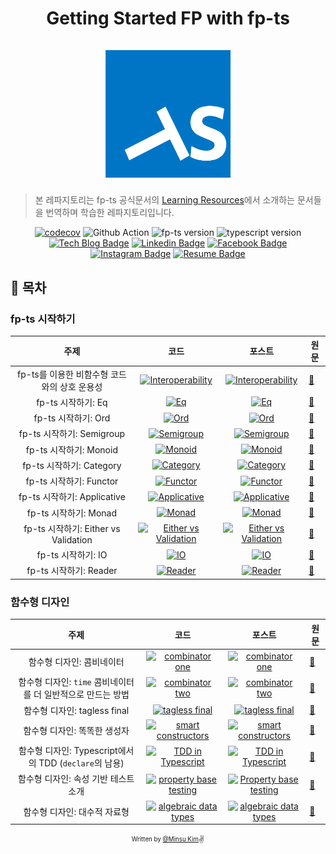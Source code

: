 <h1 align="center">
  <div>Getting Started FP with fp-ts</div><br>
  <img src="logo.png" alt="fp-ts" width="200">
</h1>

> 본 레파지토리는 fp-ts 공식문서의 [Learning Resources](https://gcanti.github.io/fp-ts/learning-resources/)에서 소개하는 문서들을 번역하며 학습한 레파지토리입니다.

<div align="center">

[![codecov](https://codecov.io/gh/alstn2468/getting-started-fp-ts/branch/main/graph/badge.svg?token=U2GY97UZMH)](https://codecov.io/gh/alstn2468/getting-started-fp-ts) ![Github Action](https://github.com/alstn2468/getting-started-fp-ts/actions/workflows/action.yml/badge.svg) ![fp-ts version](https://img.shields.io/github/package-json/dependency-version/alstn2468/getting-started-fp-ts/dev/fp-ts) ![typescript version](https://img.shields.io/github/package-json/dependency-version/alstn2468/getting-started-fp-ts/dev/typescript)<br>
[![Tech Blog Badge](http://img.shields.io/badge/-Tech%20blog-000000?style=flat-square&logo=github&link=https://alstn2468.github.io/)](https://alstn2468.github.io/) [![Linkedin Badge](https://img.shields.io/badge/-LinkedIn-blue?style=flat-square&logo=Linkedin&logoColor=white&link=https://www.linkedin.com/in/minsu-kim-336289160/)](https://www.linkedin.com/in/minsu-kim-336289160/) [![Facebook Badge](https://img.shields.io/badge/Facebook-1877f2?style=flat-square&logo=facebook&logoColor=white&link=https://www.facebook.com/alstn2468)](https://www.facebook.com/alstn2468) [![Instagram Badge](https://img.shields.io/badge/Instagram-ff69b4?style=flat-square&logo=instagram&logoColor=white&link=https://www.instagram.com/minsu._.0102/)](https://www.instagram.com/minsu._.0102/) [![Resume Badge](https://img.shields.io/badge/Resume-663399?style=flat-square&logo=gatsby&logoColor=white&link=https://alstn2468.github.io/Gatsby_Resume/)](https://alstn2468.github.io/Gatsby_Resume/)

</div>

## 📘 목차

### fp-ts 시작하기

|                     주제                     |                                                                               코드                                                                               |                                                                                           포스트                                                                                            | 원문                                                                                       |
| :------------------------------------------: | :--------------------------------------------------------------------------------------------------------------------------------------------------------------: | :-----------------------------------------------------------------------------------------------------------------------------------------------------------------------------------------: | ------------------------------------------------------------------------------------------ |
| fp-ts를 이용한 비함수형 코드와의 상호 운용성 |     [![Interoperability](https://img.shields.io/badge/CODE%20LINK-white?style=flat-square&logo=typescript)](./src/getting_started_series/0_interoperability)     |   [![Interoperability](https://img.shields.io/badge/BLOG%20POST%20LINK-663399?style=flat-square&logo=gatsby&logoColor=white)](https://alstn2468.github.io/TypeScript/2021-04-21-fp-ts-0/)   | [:link:](https://dev.to/gcanti/interoperability-with-non-functional-code-using-fp-ts-432e) |
|              fp-ts 시작하기: Eq              |                   [![Eq](https://img.shields.io/badge/CODE%20LINK-white?style=flat-square&logo=typescript)](./src/getting_started_series/1_eq)                   |          [![Eq](https://img.shields.io/badge/BLOG%20POST%20LINK-663399?style=flat-square&logo=gatsby&logoColor=white)](https://alstn2468.github.io/TypeScript/2021-04-24-fp-ts-1/)          | [:link:](https://dev.to/gcanti/getting-started-with-fp-ts-setoid-39f3)                     |
|             fp-ts 시작하기: Ord              |                  [![Ord](https://img.shields.io/badge/CODE%20LINK-white?style=flat-square&logo=typescript)](./src/getting_started_series/2_ord)                  |         [![Ord](https://img.shields.io/badge/BLOG%20POST%20LINK-663399?style=flat-square&logo=gatsby&logoColor=white)](https://alstn2468.github.io/TypeScript/2021-04-25-fp-ts-2/)          | [:link:](https://dev.to/gcanti/getting-started-with-fp-ts-ord-5f1e)                        |
|          fp-ts 시작하기: Semigroup           |            [![Semigroup](https://img.shields.io/badge/CODE%20LINK-white?style=flat-square&logo=typescript)](./src/getting_started_series/3_semigroup)            |      [![Semigroup](https://img.shields.io/badge/BLOG%20POST%20LINK-663399?style=flat-square&logo=gatsby&logoColor=white)](https://alstn2468.github.io/TypeScript/2021-04-25-fp-ts-3/)       | [:link:](https://dev.to/gcanti/getting-started-with-fp-ts-semigroup-2mf7)                  |
|            fp-ts 시작하기: Monoid            |               [![Monoid](https://img.shields.io/badge/CODE%20LINK-white?style=flat-square&logo=typescript)](./src/getting_started_series/4_monoid)               |        [![Monoid](https://img.shields.io/badge/BLOG%20POST%20LINK-663399?style=flat-square&logo=gatsby&logoColor=white)](https://alstn2468.github.io/TypeScript/2021-04-29-fp-ts-4/)        | [:link:](https://dev.to/gcanti/getting-started-with-fp-ts-monoid-ja0)                      |
|           fp-ts 시작하기: Category           |             [![Category](https://img.shields.io/badge/CODE%20LINK-white?style=flat-square&logo=typescript)](./src/getting_started_series/5_category)             |       [![Category](https://img.shields.io/badge/BLOG%20POST%20LINK-663399?style=flat-square&logo=gatsby&logoColor=white)](https://alstn2468.github.io/TypeScript/2021-05-01-fp-ts-5/)       | [:link:](https://dev.to/gcanti/getting-started-with-fp-ts-category-4c9a)                   |
|           fp-ts 시작하기: Functor            |              [![Functor](https://img.shields.io/badge/CODE%20LINK-white?style=flat-square&logo=typescript)](./src/getting_started_series/6_functor)              |       [![Functor](https://img.shields.io/badge/BLOG%20POST%20LINK-663399?style=flat-square&logo=gatsby&logoColor=white)](https://alstn2468.github.io/TypeScript/2021-05-02-fp-ts-6/)        | [:link:](https://dev.to/gcanti/getting-started-with-fp-ts-functor-36ek)                    |
|         fp-ts 시작하기: Applicative          |          [![Applicative](https://img.shields.io/badge/CODE%20LINK-white?style=flat-square&logo=typescript)](./src/getting_started_series/7_applicative)          |     [![Applicative](https://img.shields.io/badge/BLOG%20POST%20LINK-663399?style=flat-square&logo=gatsby&logoColor=white)](https://alstn2468.github.io/TypeScript/2021-05-30-fp-ts-7/)      | [:link:](https://dev.to/gcanti/getting-started-with-fp-ts-applicative-1kb3)                |
|            fp-ts 시작하기: Monad             |                [![Monad](https://img.shields.io/badge/CODE%20LINK-white?style=flat-square&logo=typescript)](./src/getting_started_series/8_monad)                |        [![Monad](https://img.shields.io/badge/BLOG%20POST%20LINK-663399?style=flat-square&logo=gatsby&logoColor=white)](https://alstn2468.github.io/TypeScript/2021-06-05-fp-ts-8/)         | [:link:](https://dev.to/gcanti/getting-started-with-fp-ts-monad-6k)                        |
|     fp-ts 시작하기: Either vs Validation     | [![Either vs Validation](https://img.shields.io/badge/CODE%20LINK-white?style=flat-square&logo=typescript)](./src/getting_started_series/9_either_vs_validation) | [![Either vs Validation](https://img.shields.io/badge/BLOG%20POST%20LINK-663399?style=flat-square&logo=gatsby&logoColor=white)](https://alstn2468.github.io/TypeScript/2021-06-12-fp-ts-9/) | [:link:](https://dev.to/gcanti/getting-started-with-fp-ts-either-vs-validation-5eja)       |
|              fp-ts 시작하기: IO              |                  [![IO](https://img.shields.io/badge/CODE%20LINK-white?style=flat-square&logo=typescript)](./src/getting_started_series/10_io)                   |         [![IO](https://img.shields.io/badge/BLOG%20POST%20LINK-663399?style=flat-square&logo=gatsby&logoColor=white)](https://alstn2468.github.io/TypeScript/2021-06-20-fp-ts-10/)          | [:link:](https://dev.to/gcanti/getting-started-with-fp-ts-io-36p6)                         |
|            fp-ts 시작하기: Reader            |              [![Reader](https://img.shields.io/badge/CODE%20LINK-white?style=flat-square&logo=typescript)](./src/getting_started_series/11_reader)               |                                     [![Reader](https://img.shields.io/badge/BLOG%20POST%20LINK-663399?style=flat-square&logo=gatsby&logoColor=white)](https://alstn2468.github.io/TypeScript/2021-07-05-fp-ts-11/)                                     | [:link:](https://dev.to/gcanti/getting-started-with-fp-ts-reader-1ie5)                     |

### 함수형 디자인

|                             주제                             |                                                                                 코드                                                                                  |                                                               포스트                                                               | 원문                                                                                                |
| :----------------------------------------------------------: | :-------------------------------------------------------------------------------------------------------------------------------------------------------------------: | :--------------------------------------------------------------------------------------------------------------------------------: | --------------------------------------------------------------------------------------------------- |
|                  함수형 디자인: 콤비네이터                   |        [![combinator one](https://img.shields.io/badge/CODE%20LINK-white?style=flat-square&logo=typescript)](./src/functional_design_series/1_combinator_one)         |    [![combinator one](https://img.shields.io/badge/BLOG%20POST%20LINK-663399?style=flat-square&logo=gatsby&logoColor=white)](https://alstn2468.github.io/TypeScript/2021-07-12-fp-ts-funtional-design-1/)     | [:link:](https://dev.to/gcanti/functional-design-combinators-14pn)                                  |
| 함수형 디자인: `time` 콤비네이터를 더 일반적으로 만드는 방법 |        [![combinator two](https://img.shields.io/badge/CODE%20LINK-white?style=flat-square&logo=typescript)](./src/functional_design_series/2_combinator_two)         |    [![combinator two](https://img.shields.io/badge/BLOG%20POST%20LINK-663399?style=flat-square&logo=gatsby&logoColor=white)]()     | [:link:](https://dev.to/gcanti/functional-design-how-to-make-the-time-combinator-more-general-3fge) |
|                 함수형 디자인: tagless final                 |         [![tagless final](https://img.shields.io/badge/CODE%20LINK-white?style=flat-square&logo=typescript)](./src/functional_design_series/3_tagless_final)          |     [![tagless final](https://img.shields.io/badge/BLOG%20POST%20LINK-663399?style=flat-square&logo=gatsby&logoColor=white)](https://alstn2468.github.io/TypeScript/2021-07-31-fp-ts-funtional-design-3/)     | [:link:](https://dev.to/gcanti/functional-design-tagless-final-332k)                                |
|                 함수형 디자인: 똑똑한 생성자                 |    [![smart constructors](https://img.shields.io/badge/CODE%20LINK-white?style=flat-square&logo=typescript)](./src/functional_design_series/4_smart_constructors)     |  [![smart constructors](https://img.shields.io/badge/BLOG%20POST%20LINK-663399?style=flat-square&logo=gatsby&logoColor=white)](https://alstn2468.github/io/2021-08-13-fp-ts-funtional-design-4/)   | [:link:](https://dev.to/gcanti/functional-design-smart-constructors-14nb)                           |
|    함수형 디자인: Typescript에서의 TDD (`declare`의 남용)    |     [![TDD in Typescript](https://img.shields.io/badge/CODE%20LINK-white?style=flat-square&logo=typescript)](./src/functional_design_series/5_tdd_in_typescript)      |   [![TDD in Typescript](https://img.shields.io/badge/BLOG%20POST%20LINK-663399?style=flat-square&logo=gatsby&logoColor=white)]()   | [:link:](https://dev.to/gcanti/functional-design-tdd-in-typescript-aka-abusing-declare-59il)        |
|             함수형 디자인: 속성 기반 테스트 소개             | [![property base testing](https://img.shields.io/badge/CODE%20LINK-white?style=flat-square&logo=typescript)](./src/functional_design_series/6_property_based_testing) | [![Property base testing](https://img.shields.io/badge/BLOG%20POST%20LINK-663399?style=flat-square&logo=gatsby&logoColor=white)]() | [:link:](https://dev.to/gcanti/introduction-to-property-based-testing-17nk)                         |
|                 함수형 디자인: 대수적 자료형                 |  [![algebraic data types](https://img.shields.io/badge/CODE%20LINK-white?style=flat-square&logo=typescript)](./src/functional_design_series/7_algebraic_data_types)   | [![algebraic data types](https://img.shields.io/badge/BLOG%20POST%20LINK-663399?style=flat-square&logo=gatsby&logoColor=white)]()  | [:link:](https://dev.to/gcanti/functional-design-algebraic-data-types-36kf)                         |

<div align="center">

<sub><sup>Written by <a href="https://github.com/alstn2468">@Minsu Kim</a></sup></sub><small>✌</small>

</div>
